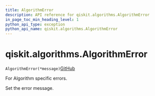 ```yaml
---
title: AlgorithmError
description: API reference for qiskit.algorithms.AlgorithmError
in_page_toc_min_heading_level: 1
python_api_type: exception
python_api_name: qiskit.algorithms.AlgorithmError
---
```


<span id="qiskit-algorithms-algorithmerror" />

# qiskit.algorithms.AlgorithmError

<span id="qiskit.algorithms.AlgorithmError" />

`AlgorithmError(*message)`[GitHub](https://github.com/qiskit/qiskit/tree/stable/0.43/qiskit/algorithms/exceptions.py "view source code")

For Algorithm specific errors.

Set the error message.

